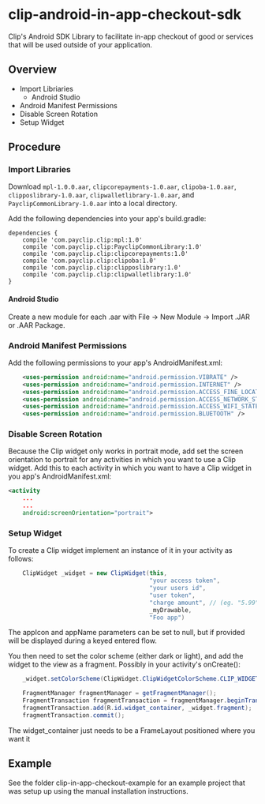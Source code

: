 clip-android-in-app-checkout-sdk
================================

Clip's Android SDK Library to facilitate in-app checkout of good or services that will be used outside of your application. 

## Overview

* Import Libriaries
  * Android Studio
* Android Manifest Permissions
* Disable Screen Rotation
* Setup Widget

## Procedure

### Import Libraries

Download `mpl-1.0.0.aar`, `clipcorepayments-1.0.aar`, `clipoba-1.0.aar`, `clipposlibrary-1.0.aar`, `clipwalletlibrary-1.0.aar`, and `PayclipCommonLibrary-1.0.aar` into a local directory.

Add the following dependencies into your app's build.gradle:

```
dependencies {
    compile 'com.payclip.clip:mpl:1.0'
    compile 'com.payclip.clip:PayclipCommonLibrary:1.0'
    compile 'com.payclip.clip:clipcorepayments:1.0'
    compile 'com.payclip.clip:clipoba:1.0'
    compile 'com.payclip.clip:clipposlibrary:1.0'
    compile 'com.payclip.clip:clipwalletlibrary:1.0'
}
```

#### Android Studio

Create a new module for each .aar with File -> New Module -> Import .JAR or .AAR Package.

### Android Manifest Permissions

Add the following permissions to your app's AndroidManifest.xml:

```xml
    <uses-permission android:name="android.permission.VIBRATE" />
    <uses-permission android:name="android.permission.INTERNET" />
    <uses-permission android:name="android.permission.ACCESS_FINE_LOCATION" />
    <uses-permission android:name="android.permission.ACCESS_NETWORK_STATE" />
    <uses-permission android:name="android.permission.ACCESS_WIFI_STATE" />
    <uses-permission android:name="android.permission.BLUETOOTH" />
```

### Disable Screen Rotation

Because the Clip widget only works in portrait mode, add set the screen orientation to portrait for any activities in which you want to use a Clip widget. Add this to each activity in which you want to have a Clip widget in you app's AndroidManifest.xml:

```xml
<activity
    ...
    ...
    android:screenOrientation="portrait">
```

### Setup Widget

To create a Clip widget implement an instance of it in your activity as follows:  

```java
    ClipWidget _widget = new ClipWidget(this, 
                                        "your access token",
                                        "your users id",
                                        "user token",
                                        "charge amount", // (eg. "5.99")
                                        _myDrawable,
                                        "Foo app")
```
The appIcon and appName parameters can be set to null, but if provided will be displayed during a keyed entered flow. 

You then need to set the color scheme (either dark or light), and add the widget to the view as a fragment. Possibly in your activity's onCreate():
```java
    _widget.setColorScheme(ClipWidget.ClipWidgetColorScheme.CLIP_WIDGET_COLOR_SCHEME_DARK);

    FragmentManager fragmentManager = getFragmentManager();
    FragmentTransaction fragmentTransaction = fragmentManager.beginTransaction();
    fragmentTransaction.add(R.id.widget_container, _widget.fragment);
    fragmentTransaction.commit();
```
The widget_container just needs to be a FrameLayout positioned where you want it

## Example

See the folder clip-in-app-checkout-example for an example project that was setup up using the manual installation instructions.  
